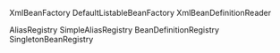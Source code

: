 



XmlBeanFactory
DefaultListableBeanFactory
XmlBeanDefinitionReader




AliasRegistry
SimpleAliasRegistry
BeanDefinitionRegistry
SingletonBeanRegistry
